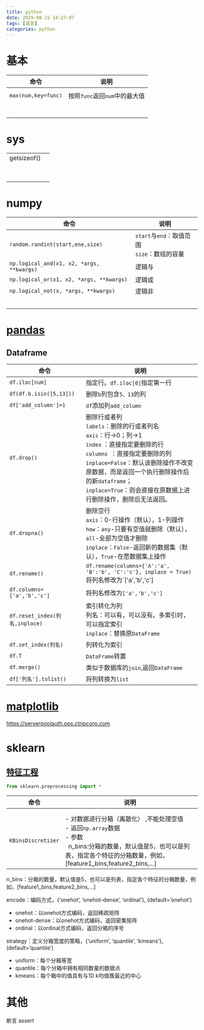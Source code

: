 ```yaml
---
title: python
date: 2019-08-15 14:27:07
tags: [语言]
categories: python
---
```






# 基本

| 命令                | 说明                          |
| ------------------- | ----------------------------- |
|                     |                               |
| `max(num,key=func)` | 按照`func`返回`num`中的最大值 |
|                     |                               |
|                     |                               |
|                     |                               |
|                     |                               |
|                     |                               |
|                     |                               |
|                     |                               |



# sys

|             |      |
| ----------- | ---- |
| getsizeof() |      |
|             |      |
|             |      |
|             |      |
|             |      |
|             |      |
|             |      |
|             |      |
|             |      |





# numpy

| 命令                                      | 说明                                           |
| ----------------------------------------- | ---------------------------------------------- |
| `random.randint(start,ene,size)`          | `start`与`end`：取值范围<br>`size`：数组的容量 |
| `np.logical_and(x1, x2, *args, **kwargs)` | 逻辑与                                         |
| `np.logical_or(x1, x2, *args, **kwargs)`  | 逻辑或                                         |
| `np.logical_not(x, *args, **kwargs)`      | 逻辑非                                         |
|                                           |                                                |
|                                           |                                                |
|                                           |                                                |
|                                           |                                                |
|                                           |                                                |



# [pandas](https://pandas.pydata.org/)

## Dataframe

| 命令                           | 说明                                                         |
| ------------------------------ | ------------------------------------------------------------ |
| `df.iloc[num]`                 | 指定行。`df.iloc[0]`指定第一行                               |
| `df(df.b.isin([5,13]))`        | 删除`b`列包含`5、13`的列                                     |
| `df['add_column']=1`           | `df`添加列`add_column`                                       |
| `df.drop()`                    | 删除行或者列<br>`labels`：删除的行或者列名<br>`axis`：行->0；列->1<br>`index` ：直接指定要删除的行<br/>`columns `：直接指定要删除的列<br/>`inplace=False`：默认该删除操作不改变原数据，而是返回一个执行删除操作后的新`dataframe`；<br/>`inplace=True`：则会直接在原数据上进行删除操作，删除后无法返回。 |
| `df.dropna()`                  | 删除空行<br>`axis`：0-行操作（默认），1-列操作 <br/>`how`：`any`-只要有空值就删除（默认），`all`-全部为空值才删除 <br/>`inplace`：`False`-返回新的数据集（默认），`True`-在愿数据集上操作 |
| `df.rename()`                  | `df.rename(columns={'A':'a', 'B':'b', 'C':'c'}, inplace = True)`<br>将列名修改为`['a','b','c'] |
| `df.columns= ['a','b','c']`    | 将列名修改为`['a','b','c']`                                  |
| `df.reset_index(列名,inplace)` | 索引转化为列<br>列名：可以有，可以没有。多索引时，可以指定索引<br>`inplace`：替换原`DataFrame` |
| `df.set_index(列名)`           | 列转化为索引                                                 |
| `df.T`                         | `DataFrame`转置                                              |
| `df.merge()`                   | 类似于数据库的`join`,返回`DataFrame`                         |
| `df['列名'].tolist()`          | 将列转换为`list`                                             |



# [matplotlib](https://matplotlib.org/index.html)

https://serverpoolauth.ops.ctripcorp.com



# sklearn



## [特征工程](https://scikit-learn.org/stable/modules/preprocessing.html#k-bins-discretization)

```python
from sklearn.preprocessing import *
```

| 命令               | 说明                                                         |
| ------------------ | ------------------------------------------------------------ |
|                    |                                                              |
|                    |                                                              |
| `KBinsDiscretizer` | -&nbsp;对数据进行分箱（离散化） ,不能处理空值<br>-&nbsp;返回`np.array`数据<br>-&nbsp;参数 <br>&nbsp;&nbsp;n_bins:分箱的数量，默认值是5，也可以是列表，指定各个特征的分箱数量，例如，[feature1_bins,feature2_bins,...]<br> |



n_bins：分箱的数量，默认值是5，也可以是列表，指定各个特征的分箱数量，例如，[feature1_bins,feature2_bins,...]

encode：编码方式，{‘onehot’, ‘onehot-dense’, ‘ordinal’}, (default=’onehot’)

- onehot：以onehot方式编码，返回稀疏矩阵
- onehot-dense：以onehot方式编码，返回密集矩阵
- ordinal：以ordinal方式编码，返回分箱的序号

strategy：定义分箱宽度的策略，{‘uniform’, ‘quantile’, ‘kmeans’}, (default=’quantile’)

- uniform：每个分箱等宽
- quantile：每个分箱中拥有相同数量的数据点
- kmeans：每个箱中的值具有与1D k均值簇最近的中心





# 其他

断言 assert